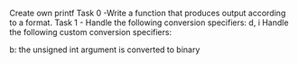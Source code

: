 Create own printf
Task 0 -Write a function that produces output according to a format.
Task 1 - Handle the following conversion specifiers: d, i
Handle the following custom conversion specifiers:

b: the unsigned int argument is converted to binary
